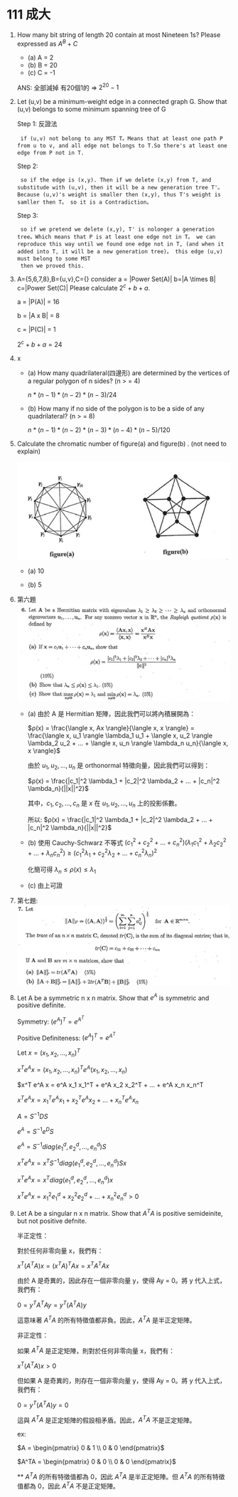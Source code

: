 # 111 成大

1. How many bit string of length 20 contain at most Nineteen 1s? Please expressed as $A^B + C$
    - (a) A = 2
    - (b) B = 20
    - (c) C = -1

    ANS: 全部減掉 有20個1的 => $2^{20}-1$
2. Let (u,v) be a minimum-weight edge in a connected graph G. Show
that (u,v) belongs to some minimum spanning tree of G

    Step 1: 反證法

        if (u,v) not belong to any MST T。Means that at least one path P from u to v, and all edge not belongs to T.So there's at least one edge from P not in T.

    Step 2:

        so if the edge is (x,y). Then if we delete (x,y) from T, and substitude with (u,v), then it will be a new generation tree T'。 Because (u,v)'s weight is smaller then (x,y), thus T's weight is samller then T。 so it is a Contradiction。

    Step 3:

        so if we pretend we delete (x,y), T' is nolonger a generation tree。Which means that P is at least one edge not in T。 we can reproduce this way until we found one edge not in T, (and when it added into T, it will be a new generation tree)。 this edge (u,v) must belong to some MST
        then we proved this.
3. A={5,6,7,8},B={u,v},C={}
    consider a = |Power Set(A)|
    b=|A \times B|
    c=|Power Set(C)|
    Please calculate $2^c + b + a$.

    a = |P(A)| = 16

    b = |A x B| = 8

    c = |P(C)| = 1

    $2^c + b + a = 24$

4. x
    - (a) How many quadrilateral(四邊形) are determined by the vertices of a regular polygon of n sides? (n > = 4)

        $n * (n - 1) * (n - 2) * (n - 3) / 24$

    - (b) How many if no side of the polygon is to be a side of any quadrilateral? (n > = 8)

        $n * (n - 1) * (n - 2) * (n - 3) * (n - 4) * (n - 5) / 120$

5. Calculate the chromatic number of figure(a) and figure(b)
. (not need to explain)

    ![111-4](111-4.png)

    - (a) 10

    - (b) 5

6. 第六題
    ![6](6.jpg)

    - (a)
        由於 A 是 Hermitian 矩陣，因此我們可以將內積展開為：

        $ρ(x) = \frac{\langle x, Ax \rangle}{\langle x, x \rangle} = \frac{\langle x, u_1 \rangle \lambda_1 u_1 + \langle x, u_2 \rangle \lambda_2 u_2 + ... + \langle x, u_n \rangle \lambda_n u_n}{\langle x, x \rangle}$

        由於 $u_1, u_2, ..., u_n$ 是 orthonormal 特徵向量，因此我們可以得到：

        $ρ(x) = \frac{|c_1|^2 \lambda_1 + |c_2|^2 \lambda_2 + ... + |c_n|^2 \lambda_n}{||x||^2}$

        其中，$c_1, c_2, ..., c_n$ 是 $x$ 在 $u_1, u_2, ..., u_n$ 上的投影係數。

        所以: $ρ(x) = \frac{|c_1|^2 \lambda_1 + |c_2|^2 \lambda_2 + ... + |c_n|^2 \lambda_n}{||x||^2}$
    - (b) 使用 Cauchy-Schwarz 不等式
        $(c_1^2 + c_2^2 + ... + c_n^2)(λ_1 c_1^2 + λ_2 c_2^2 + ... + λ_n c_n^2) ≥ (c_1^2 \lambda_1 + c_2^2 \lambda_2 + ... + c_n^2 \lambda_n)^2$

        化簡可得 $λ_n ≤ ρ(x) ≤ λ_1$
    - (c) 由上可證

7. 第七題:
    ![7](7.png)

8. Let A be a symmetric n x n matrix. Show that $e^A$ is symmetric and positive definite.

    Symmetry:
        $(e^A)^T = e^{A^T}$

    Positive Definiteness:
        $(e^A)^T = e^{A^T}$

    Let $x = (x_1, x_2, ..., x_n)^T$

    $x^T e^A x = (x_1, x_2, ..., x_n)^T e^A (x_1, x_2, ..., x_n)$

    $x^T e^A x = e^A x_1 x_1^T + e^A x_2 x_2^T + ... + e^A x_n x_n^T

    $x^T e^A x = x_1^T e^A x_1 + x_2^T e^A x_2 + ... + x_n^T e^A x_n$

    $A = S^{-1} D S$

    $e^A = S^{-1} e^D S$

    $e^A = S^{-1} diag(e^d_1, e^d_2, ..., e^d_n) S$

    $x^T e^A x = x^T S^{-1} diag(e^d_1, e^d_2, ..., e^d_n) S x$

    $x^T e^A x = x^T diag(e^d_1, e^d_2, ..., e^d_n) x$

    $x^T e^A x = x_1^2 e^d_1 + x_2^2 e^d_2 + ... + x_n^2 e^d_n > 0$

9. Let A be a singular n x n matrix.  Show that $A^TA$ is positive semideinite, but not
positive defnite.

    半正定性：

    對於任何非零向量 x，我們有：

    $x^T (A^TA) x = (x^T A)^T A x = x^T A^T A x$

    由於 A 是奇異的，因此存在一個非零向量 y，使得 Ay = 0。將 y 代入上式，我們有：

    $0 = y^T A^T A y = y^T (A^TA) y$

    這意味著 $A^TA$ 的所有特徵值都非負。因此，$A^TA$ 是半正定矩陣。

    非正定性：

    如果 $A^TA$ 是正定矩陣，則對於任何非零向量 x，我們有：

    $x^T (A^TA) x > 0$

    但如果 A 是奇異的，則存在一個非零向量 y，使得 Ay = 0。將 y 代入上式，我們有：

    $0 = y^T (A^TA) y = 0$

    這與 $A^TA$ 是正定矩陣的假設相矛盾。因此，$A^TA$ 不是正定矩陣。

    ex:

    $A = \begin{pmatrix}
    0 & 1 \\
    0 & 0
    \end{pmatrix}$

    $A^TA = \begin{pmatrix}
    0 & 0 \\
    0 & 0
    \end{pmatrix}$

    ** $A^TA$ 的所有特徵值都為 0，因此 $A^TA$ 是半正定矩陣。但 $A^TA$ 的所有特徵值都為 0，因此 $A^TA$ 不是正定矩陣。
